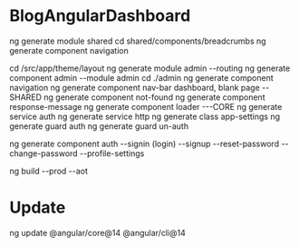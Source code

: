# BlogAngularDashboard

ng generate module shared
cd shared/components/breadcrumbs
ng generate component navigation

cd /src/app/theme/layout
ng generate module admin --routing
ng generate component admin --module admin
cd ./admin
ng generate component navigation
ng generate component nav-bar
dashboard, blank page
--SHARED
ng generate component not-found
ng generate component response-message
ng generate component loader
---CORE
    ng generate service auth
    ng generate service http
    ng generate class app-settings
    ng generate guard auth
    ng generate guard un-auth


ng generate component auth
--signin (login)
--signup
--reset-password
--change-password
--profile-settings

ng build --prod --aot

# Update
ng update @angular/core@14 @angular/cli@14